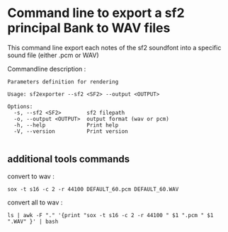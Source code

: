 
# Command line to export a sf2 principal Bank to WAV files

This command line export each notes of the sf2 soundfont into a specific sound file (either .pcm or WAV)

Commandline description :


```
Parameters definition for rendering

Usage: sf2exporter --sf2 <SF2> --output <OUTPUT>

Options:
  -s, --sf2 <SF2>        sf2 filepath
  -o, --output <OUTPUT>  output format (wav or pcm)
  -h, --help             Print help
  -V, --version          Print version


```



## additional tools commands

convert to wav :

	sox -t s16 -c 2 -r 44100 DEFAULT_60.pcm DEFAULT_60.WAV

convert all to wav :

	ls | awk -F "." '{print "sox -t s16 -c 2 -r 44100 " $1 ".pcm " $1 ".WAV" }' | bash
		
